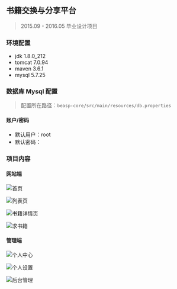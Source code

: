 ## 书籍交换与分享平台

> 2015.09 - 2016.05 毕业设计项目

### 环境配置

- jdk 1.8.0_212
- tomcat 7.0.94
- maven 3.6.1
- mysql 5.7.25

### 数据库 Mysql 配置

> 配置所在路径：`beasp-core/src/main/resources/db.properties`

#### 账户/密码

- 默认用户：root
- 默认密码：

### 项目内容

#### 网站端

![首页](./screenshot/首页.png)

![列表页](./screenshot/列表页.png)

![书籍详情页](./screenshot/书籍详情页.png)

![求书籍](./screenshot/求书籍.png)

#### 管理端

![个人中心](./screenshot/个人中心.png)

![个人设置](./screenshot/个人设置.png)

![后台管理](./screenshot/后台管理.png)
